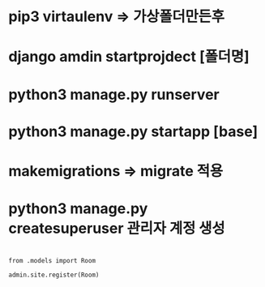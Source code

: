 # pip3 virtaulenv => 가상폴더만든후

# django amdin startprojdect [폴더명]

# python3 manage.py runserver

# python3 manage.py startapp [base]

# makemigrations => migrate 적용

# python3 manage.py createsuperuser 관리자 계정 생성

#

```
from .models import Room

admin.site.register(Room)
```
